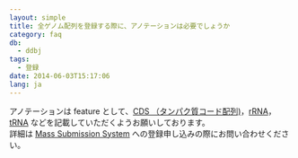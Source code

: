 ```yaml
---
layout: simple
title: 全ゲノム配列を登録する際に、アノテーションは必要でしょうか
category: faq
db:
  - ddbj
tags: 
  - 登録
date: 2014-06-03T15:17:06
lang: ja
---
```


アノテーションは feature として、[CDS
（タンパク質コード配列)](/ddbj/cds.html)，[rRNA](/ddbj/features.html#rRNA)，[tRNA](/ddbj/features.html#tRNA)
などを記載していただくようお願いしております。  
詳細は [Mass Submission System](/ddbj/mss.html) への登録申し込みの際にお問い合わせください。
